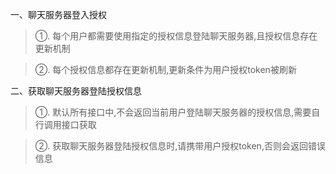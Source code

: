 一、聊天服务器登入授权
 >  ①. 每个用户都需要使用指定的授权信息登陆聊天服务器,且授权信息存在更新机制

 >  ②. 每个授权信息都存在更新机制,更新条件为用户授权token被刷新


二、获取聊天服务器登陆授权信息
 >  ①. 默认所有接口中,不会返回当前用户登陆聊天服务器的授权信息,需要自行调用接口获取

 >  ②. 获取聊天服务器登陆授权信息时,请携带用户授权token,否则会返回错误信息
